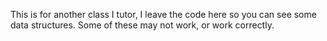 This is for another class I tutor, I leave the code here so you can see some data structures. Some of these may not work, or work correctly.
